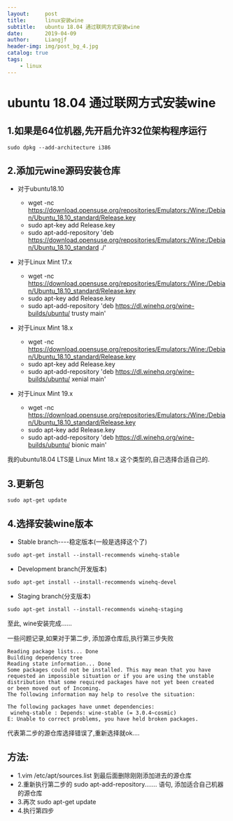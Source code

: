 ```yaml
---
layout:     post                  
title:      linux安装wine       
subtitle:   ubuntu 18.04 通过联网方式安装wine
date:       2019-04-09          
author:     Liangjf                  
header-img: img/post_bg_4.jpg
catalog: true                      
tags:                       
    - linux
---
```


# ubuntu 18.04 通过联网方式安装wine

## 1.如果是64位机器,先开启允许32位架构程序运行
`sudo dpkg --add-architecture i386 `


## 2.添加元wine源码安装仓库
- 对于ubuntu18.10

	- wget -nc https://download.opensuse.org/repositories/Emulators:/Wine:/Debian/Ubuntu_18.10_standard/Release.key
	- sudo apt-key add Release.key
	- sudo apt-add-repository 'deb https://download.opensuse.org/repositories/Emulators:/Wine:/Debian/Ubuntu_18.10_standard ./'

- 对于Linux Mint 17.x

	- wget -nc https://download.opensuse.org/repositories/Emulators:/Wine:/Debian/Ubuntu_18.10_standard/Release.key
	- sudo apt-key add Release.key
	- sudo apt-add-repository 'deb https://dl.winehq.org/wine-builds/ubuntu/ trusty main'

- 对于Linux Mint 18.x

	- wget -nc https://download.opensuse.org/repositories/Emulators:/Wine:/Debian/Ubuntu_18.10_standard/Release.key
	- sudo apt-key add Release.key
	- sudo apt-add-repository 'deb https://dl.winehq.org/wine-builds/ubuntu/ xenial main'

- 对于Linux Mint 19.x

	- wget -nc https://download.opensuse.org/repositories/Emulators:/Wine:/Debian/Ubuntu_18.10_standard/Release.key
	- sudo apt-key add Release.key
	- sudo apt-add-repository 'deb https://dl.winehq.org/wine-builds/ubuntu/ bionic main'

我的ubuntu18.04 LTS是 Linux Mint 18.x 这个类型的,自己选择合适自己的.


## 3.更新包
`sudo apt-get update`


## 4.选择安装wine版本
- Stable branch----稳定版本(一般是选择这个了)

`sudo apt-get install --install-recommends winehq-stable`

- Development branch(开发版本)

`sudo apt-get install --install-recommends winehq-devel`

- Staging branch(分支版本)

`sudo apt-get install --install-recommends winehq-staging`

至此, wine安装完成......

一些问题记录,如果对于第二步, 添加源仓库后,执行第三步失败

	Reading package lists... Done
	Building dependency tree       
	Reading state information... Done
	Some packages could not be installed. This may mean that you have
	requested an impossible situation or if you are using the unstable
	distribution that some required packages have not yet been created
	or been moved out of Incoming.
	The following information may help to resolve the situation:

	The following packages have unmet dependencies:
	 winehq-stable : Depends: wine-stable (= 3.0.4~cosmic)
	E: Unable to correct problems, you have held broken packages.

代表第二步的源仓库选择错误了,重新选择就ok....

## 方法:
- 1.vim /etc/apt/sources.list    到最后面删除刚刚添加进去的源仓库
- 2.重新执行第二步的 sudo apt-add-repository.......  语句, 添加适合自己机器的源仓库
- 3.再次 sudo apt-get update
- 4.执行第四步
